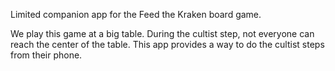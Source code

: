 ﻿Limited companion app for the Feed the Kraken board game.

We play this game at a big table. During the cultist step, not everyone can reach the center of the table. This app provides a way to do the cultist steps from their phone.

